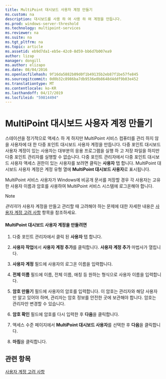 ```yaml
---
title: MultiPoint 대시보드 사용자 계정 만들기
ms.custom: na
description: 대시보드를 사용 하 여 사용 하 여 계정을 만듭니다.
ms.prod: windows-server-threshold
ms.technology: multipoint-services
ms.reviewer: na
ms.suite: na
ms.tgt_pltfrm: na
ms.topic: article
ms.assetid: eb9d7da1-eb5e-42c0-8d59-bb6d7b007ea9
author: lizap
manager: dongill
ms.author: elizapo
ms.date: 08/04/2016
ms.openlocfilehash: 9f16da5882b09d0f1b49135b2eb87f1be57fe845
ms.sourcegitcommit: 0d0b32c8986ba7db9536e0b8648d4ddf9b03e452
ms.translationtype: MT
ms.contentlocale: ko-KR
ms.lasthandoff: 04/17/2019
ms.locfileid: "59814494"
---
```

# <a name="create-a-multipoint-dashboard-user-account"></a>MultiPoint 대시보드 사용자 계정 만들기
스테이션을 정기적으로 액세스 하 게 하지만 MultiPoint 서비스 컴퓨터를 관리 하지 않을 사용자에 대 한 다중 포인트 대시보드 사용자 계정을 만듭니다. 다중 포인트 대시보드 사용자 계정이 있는 사용자는 대부분의 응용 프로그램을 실행 하 고 저장 파일을 하지만 다중 포인트 관리자를 실행할 수 없습니다. 다중 포인트 관리자에서 다중 포인트 대시보드 사용자 액세스 권한이 있는 사용자를 보려면 클릭는 **사용자** 탭 합니다. MultiPoint 대시보드 사용자 계정은 계정 유형 열에 **MultiPoint 대시보드 사용자**로 표시됩니다.  
  
MultiPoint 서비스 사용자가 Windows에 비공개 문서를 저장할 경우 각 사용자는 고유한 사용자 이름과 암호를 사용하여 MultiPoint 서비스 시스템에 로그온해야 합니다.  
  
> [!NOTE]  
> *관리자*가 사용자 계정을 만들고 관리할 때 고려해야 하는 문제에 대한 자세한 내용은 [사용자 계정 고려 사항](User-Account-Considerations.md) 항목을 참조하세요.  
  
#### <a name="to-create-a-multipoint-dashboard-user-account"></a>MultiPoint 대시보드 사용자 계정을 만들려면  
  
1.  다중 포인트 관리자에서 클릭 된 **사용자** 탭 합니다.  
  
2.  **사용자 작업**에서 **사용자 계정 추가**를 클릭합니다. **사용자 계정 추가** 마법사가 열립니다.  
  
3.  **사용자 계정** 필드에 사용자의 로그온 이름을 입력합니다.  
  
4.  **전체 이름** 필드에 이름, 전체 이름, 애칭 등 원하는 형식으로 사용자 이름을 입력합니다.  
  
5.  **암호 만들기** 필드에 사용자의 암호를 입력합니다. 이 암호는 관리자와 해당 사용자만 알고 있어야 하며, 관리자는 암호 정보를 안전한 곳에 보관해야 합니다. 암호는 관리자만 변경할 수 있습니다.  
  
6.  **암호 확인** 필드에 암호를 다시 입력한 후 **다음**을 클릭합니다.  
  
7.  액세스 수준 페이지에서 **MultiPoint 대시보드 사용자**를 선택한 후 **다음**을 클릭합니다.  
  
8.  **마침**을 클릭합니다.  
  
## <a name="see-also"></a>관련 항목  
[사용자 계정 고려 사항](User-Account-Considerations.md)